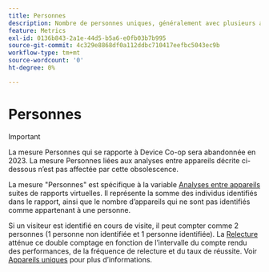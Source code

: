 ```yaml
---
title: Personnes
description: Nombre de personnes uniques, généralement avec plusieurs appareils.
feature: Metrics
exl-id: 0136b843-2a1e-44d5-b5a6-e0fb03b7b995
source-git-commit: 4c329e8868df0a112ddbc710417eefbc5043ec9b
workflow-type: tm+mt
source-wordcount: '0'
ht-degree: 0%

---
```


# Personnes

>[!IMPORTANT]
>
>La mesure Personnes qui se rapporte à Device Co-op sera abandonnée en 2023. La mesure Personnes liées aux analyses entre appareils décrite ci-dessous n’est pas affectée par cette obsolescence.

La mesure &quot;Personnes&quot; est spécifique à la variable [Analyses entre appareils](../cda/overview.md) suites de rapports virtuelles. Il représente la somme des individus identifiés dans le rapport, ainsi que le nombre d’appareils qui ne sont pas identifiés comme appartenant à une personne.

Si un visiteur est identifié en cours de visite, il peut compter comme 2 personnes (1 personne non identifiée et 1 personne identifiée). La [Relecture](/help/components/cda/replay.md) atténue ce double comptage en fonction de lʼintervalle du compte rendu des performances, de la fréquence de relecture et du taux de réussite. Voir [Appareils uniques](unique-devices.md) pour plus d’informations.

